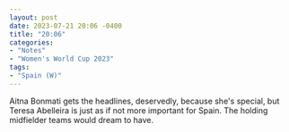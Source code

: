 ```yaml
---
layout: post
date: 2023-07-21 20:06 -0400
title: "20:06"
categories:
- "Notes"
- "Women's World Cup 2023"
tags:
- "Spain (W)"
---
```


Aitna Bonmati gets the headlines, deservedly, because she's special, but Teresa Abelleira is just as if not more important for Spain. The holding midfielder teams would dream to have.
